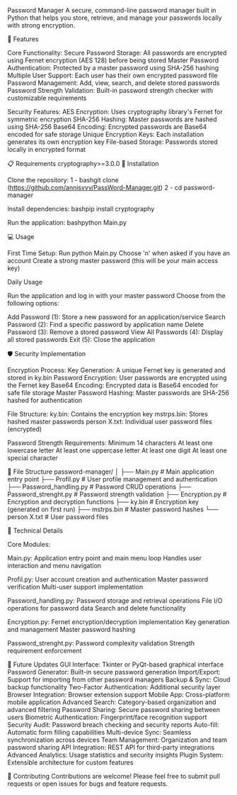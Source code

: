 Password Manager
A secure, command-line password manager built in Python that helps you store, retrieve, and manage your passwords locally with strong encryption.

🔐 Features

Core Functionality:
Secure Password Storage: All passwords are encrypted using Fernet encryption (AES 128) before being stored
Master Password Authentication: Protected by a master password using SHA-256 hashing
Multiple User Support: Each user has their own encrypted password file
Password Management: Add, view, search, and delete stored passwords
Password Strength Validation: Built-in password strength checker with customizable requirements

Security Features:
AES Encryption: Uses cryptography library's Fernet for symmetric encryption
SHA-256 Hashing: Master passwords are hashed using SHA-256
Base64 Encoding: Encrypted passwords are Base64 encoded for safe storage
Unique Encryption Keys: Each installation generates its own encryption key
File-based Storage: Passwords stored locally in encrypted format

📋 Requirements
cryptography>=3.0.0
🚀 Installation

Clone the repository:
1 - bashgit clone (https://github.com/annisvvv/PassWord-Manager.git)
2 - cd password-manager

Install dependencies:
bashpip install cryptography

Run the application:
bashpython Main.py

💻 Usage

First Time Setup:
Run python Main.py
Choose 'n' when asked if you have an account
Create a strong master password (this will be your main access key)

Daily Usage

Run the application and log in with your master password
Choose from the following options:

Add Password (1): Store a new password for an application/service
Search Password (2): Find a specific password by application name
Delete Password (3): Remove a stored password
View All Passwords (4): Display all stored passwords
Exit (5): Close the application



🛡️ Security Implementation

Encryption Process:
Key Generation: A unique Fernet key is generated and stored in ky.bin
Password Encryption: User passwords are encrypted using the Fernet key
Base64 Encoding: Encrypted data is Base64 encoded for safe file storage
Master Password Hashing: Master passwords are SHA-256 hashed for authentication

File Structure:
ky.bin: Contains the encryption key
mstrps.bin: Stores hashed master passwords
person X.txt: Individual user password files (encrypted)

Password Strength Requirements:
Minimum 14 characters
At least one lowercase letter
At least one uppercase letter
At least one digit
At least one special character

📁 File Structure
password-manager/
│
├── Main.py                 # Main application entry point
├── Profil.py              # User profile management and authentication
├── Password_handling.py   # Password CRUD operations
├── Password_strenght.py   # Password strength validation
├── Encryption.py          # Encryption and decryption functions
├── ky.bin                 # Encryption key (generated on first run)
├── mstrps.bin            # Master password hashes
└── person X.txt          # User password files

🔧 Technical Details

Core Modules:

Main.py:
Application entry point and main menu loop
Handles user interaction and menu navigation

Profil.py:
User account creation and authentication
Master password verification
Multi-user support implementation

Password_handling.py:
Password storage and retrieval operations
File I/O operations for password data
Search and delete functionality

Encryption.py:
Fernet encryption/decryption implementation
Key generation and management
Master password hashing

Password_strenght.py:
Password complexity validation
Strength requirement enforcement

🚀 Future Updates
 GUI Interface: Tkinter or PyQt-based graphical interface
 Password Generator: Built-in secure password generation
 Import/Export: Support for importing from other password managers
 Backup & Sync: Cloud backup functionality
 Two-Factor Authentication: Additional security layer
 Browser Integration: Browser extension support
 Mobile App: Cross-platform mobile application
 Advanced Search: Category-based organization and advanced filtering
 Password Sharing: Secure password sharing between users
 Biometric Authentication: Fingerprint/face recognition support
 Security Audit: Password breach checking and security reports
 Auto-fill: Automatic form filling capabilities
 Multi-device Sync: Seamless synchronization across devices
 Team Management: Organization and team password sharing
 API Integration: REST API for third-party integrations
 Advanced Analytics: Usage statistics and security insights
 Plugin System: Extensible architecture for custom features

 🤝 Contributing
Contributions are welcome! Please feel free to submit pull requests or open issues for bugs and feature requests.
